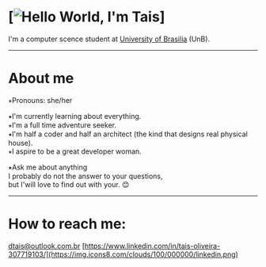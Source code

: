 # [![Hello World, I'm Tais](readme\hello_word.jpg)]

I'm a computer scence student at [University of Brasilia](www.unb.br) (UnB).

---
# About me

⭒Pronouns: she/her

 ⭑I'm currently learning about everything.  
⭒I'm a full time adventure seeker.  
⭑I'm half a coder and half an architect (the kind that designs real physical house).  
⭒I aspire to be a great developer woman.

⭑Ask me about anything  
   I probably do not the answer to your questions,  
   but I'will love to find out with your. :blush:

---
# How to reach me:
[dtais@outlook.com.br](https://img.icons8.com/clouds/100/000000/mailbox-plane.png)
[https://www.linkedin.com/in/tais-oliveira-307719103/](https://img.icons8.com/clouds/100/000000/linkedin.png)
